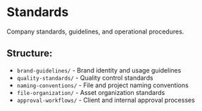# Standards

Company standards, guidelines, and operational procedures.

## Structure:
- `brand-guidelines/` - Brand identity and usage guidelines
- `quality-standards/` - Quality control standards
- `naming-conventions/` - File and project naming conventions
- `file-organization/` - Asset organization standards
- `approval-workflows/` - Client and internal approval processes
